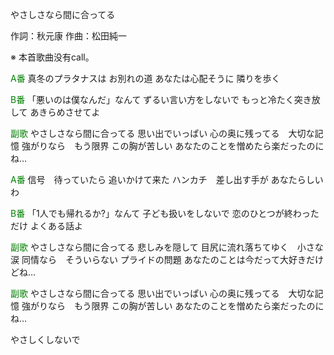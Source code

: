 やさしさなら間に合ってる

作詞：秋元康
作曲：松田純一

※ 本首歌曲没有call。

<font color=green>A番</font>
真冬のプラタナスは
お別れの道
あなたは心配そうに
隣りを歩く

<font color=green>B番</font>
「悪いのは僕なんだ」なんて
ずるい言い方をしないで
もっと冷たく突き放して
あきらめさせてよ

<font color=green>副歌</font>
やさしさなら間に合ってる
思い出でいっぱい
心の奥に残ってる　大切な記憶
強がりなら　もう限界
この胸が苦しい
あなたのことを憎めたら楽だったのにね…

<font color=green>A番</font>
信号　待っていたら
追いかけて来た
ハンカチ　差し出す手が
あなたらしいわ

<font color=green>B番</font>
「1人でも帰れるか?」なんて
子ども扱いをしないで
恋のひとつが終わっただけ
よくある話よ

<font color=green>副歌</font>
やさしさなら間に合ってる
悲しみを隠して
目尻に流れ落ちてゆく　小さな涙
同情なら　そういらない
プライドの問題
あなたのことは今だって大好きだけどね…

<font color=green>副歌</font>
やさしさなら間に合ってる
思い出でいっぱい
心の奥に残ってる　大切な記憶
強がりなら　もう限界
この胸が苦しい
あなたのことを憎めたら楽だったのにね…

やさしくしないで
